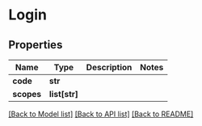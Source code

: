 # Login

## Properties
Name | Type | Description | Notes
------------ | ------------- | ------------- | -------------
**code** | **str** |  | 
**scopes** | **list[str]** |  | 

[[Back to Model list]](../README.md#documentation-for-models) [[Back to API list]](../README.md#documentation-for-api-endpoints) [[Back to README]](../README.md)

